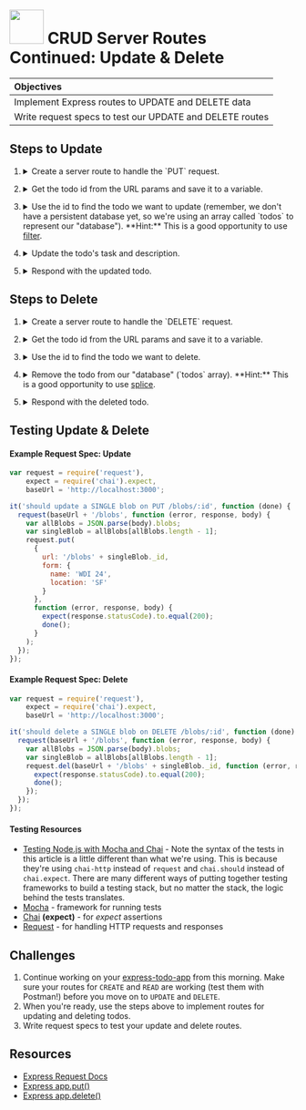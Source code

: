# <img src="https://cloud.githubusercontent.com/assets/7833470/10899314/63829980-8188-11e5-8cdd-4ded5bcb6e36.png" height="60"> CRUD Server Routes Continued: Update & Delete

| Objectives |
| :--- |
| Implement Express routes to UPDATE and DELETE data |
| Write request specs to test our UPDATE and DELETE routes |

## Steps to Update

1. <details>
    <summary>Create a server route to handle the `PUT` request.</summary>
    ```js
    app.put('/api/todos/:id', function (req, res) {

    });
    ```
</details>

2. <details>
    <summary>Get the todo id from the URL params and save it to a variable.</summary>
    ```js
    app.put('/api/todos/:id', function (req, res) {
      var todoId = parseInt(req.params.id);
    });
    ```
</details>

3. <details>
    <summary>Use the id to find the todo we want to update (remember, we don't have a persistent database yet, so we're using an array called `todos` to represent our "database"). **Hint:** This is a good opportunity to use <a href="https://developer.mozilla.org/en-US/docs/Web/JavaScript/Reference/Global_Objects/Array/filter" target="_blank">filter</a>.</summary>
    ```js
    app.put('/api/todos/:id', function (req, res) {
      var todoId = parseInt(req.params.id);

      var todoToUpdate = todos.filter(function (todo) {
        return todo._id == todoId;
      })[0];
    });
    ```
</details>

4. <details>
    <summary>Update the todo's task and description.</summary>
    ```js
    app.put('/api/todos/:id', function (req, res) {
      var todoId = parseInt(req.params.id);

      var todoToUpdate = todos.filter(function (todo) {
        return todo._id == todoId;
      })[0];

      todoToUpdate.task = req.body.task;
      todoToUpdate.description = req.body.description;
    });
    ```
</details>

5. <details>
    <summary>Respond with the updated todo.</summary>
    ```js
    app.put('/api/todos/:id', function (req, res) {
      var todoId = parseInt(req.params.id);

      var todoToUpdate = todos.filter(function (todo) {
        return todo._id == todoId;
      })[0];

      todoToUpdate.task = req.body.task;
      todoToUpdate.description = req.body.description;

      res.json(todoToUpdate);
    });
    ```
</details>

## Steps to Delete

1. <details>
    <summary>Create a server route to handle the `DELETE` request.</summary>
    ```js
    app.delete('/api/todos/:id', function (req, res) {

    });
    ```
</details>

2. <details>
    <summary>Get the todo id from the URL params and save it to a variable.</summary>
    ```js
    app.delete('/api/todos/:id', function (req, res) {
      var todoId = parseInt(req.params.id);
    });
    ```
</details>

3. <details>
    <summary>Use the id to find the todo we want to delete.</summary>
    ```js
    app.delete('/api/todos/:id', function (req, res) {
      var todoId = parseInt(req.params.id);

      var todoToDelete = todos.filter(function (todo) {
        return todo._id == todoId;
      })[0];
    });
    ```
</details>

4. <details>
    <summary>Remove the todo from our "database" (`todos` array). **Hint:** This is a good opportunity to use <a href="https://developer.mozilla.org/en-US/docs/Web/JavaScript/Reference/Global_Objects/Array/splice" target="_blank">splice</a>.</summary>
    ```js
    app.delete('/api/todos/:id', function (req, res) {
      var todoId = parseInt(req.params.id);

      var todoToDelete = todos.filter(function (todo) {
        return todo._id == todoId;
      })[0];

      todos.splice(todos.indexOf(todoToDelete), 1);
    });
    ```
</details>

5. <details>
    <summary>Respond with the deleted todo.</summary>
    ```js
    app.delete('/api/todos/:id', function (req, res) {
      var todoId = parseInt(req.params.id);

      var todoToDelete = todos.filter(function (todo) {
        return todo._id == todoId;
      })[0];

      todos.splice(todos.indexOf(todoToDelete), 1);

      res.json(todoToDelete);
    });
    ```
</details>

## Testing Update & Delete

#### Example Request Spec: Update

```js
var request = require('request'),
    expect = require('chai').expect,
    baseUrl = 'http://localhost:3000';

it('should update a SINGLE blob on PUT /blobs/:id', function (done) {
  request(baseUrl + '/blobs', function (error, response, body) {
    var allBlobs = JSON.parse(body).blobs;
    var singleBlob = allBlobs[allBlobs.length - 1];
    request.put(
      {
        url: '/blobs' + singleBlob._id,
        form: {
          name: 'WDI 24',
          location: 'SF'
        }
      },
      function (error, response, body) {
        expect(response.statusCode).to.equal(200);
        done();
      }
    );
  });
});
```

#### Example Request Spec: Delete

```js
var request = require('request'),
    expect = require('chai').expect,
    baseUrl = 'http://localhost:3000';

it('should delete a SINGLE blob on DELETE /blobs/:id', function (done) {
  request(baseUrl + '/blobs', function (error, response, body) {
    var allBlobs = JSON.parse(body).blobs;
    var singleBlob = allBlobs[allBlobs.length - 1];
    request.del(baseUrl + '/blobs' + singleBlob._id, function (error, response, body) {
      expect(response.statusCode).to.equal(200);
      done();
    });
  });
});
```

#### Testing Resources

* <a href="http://mherman.org/blog/2015/09/10/testing-node-js-with-mocha-and-chai/#.Vjyor66rSRs" target="_blank">Testing Node.js with Mocha and Chai</a> - Note the syntax of the tests in this article is a little different than what we're using. This is because they're using `chai-http` instead of `request` and `chai.should` instead of `chai.expect`. There are many different ways of putting together testing frameworks to build a testing stack, but no matter the stack, the logic behind the tests translates.
* <a href="http://mochajs.org" target="_blank">Mocha</a> - framework for running tests
* <a href="http://chaijs.com/api" target="_blank">Chai</a> **(expect)** - for *expect* assertions
* <a href="https://github.com/request/request" target="_blank">Request</a> - for handling HTTP requests and responses

## Challenges

1. Continue working on your <a href="https://github.com/sf-wdi-24/express-todo-app" target="_blank">express-todo-app</a> from this morning. Make sure your routes for `CREATE` and `READ` are working (test them with Postman!) before you move on to `UPDATE` and `DELETE`.
2. When you're ready, use the steps above to implement routes for updating and deleting todos.
3. Write request specs to test your update and delete routes.

## Resources

* <a href="http://expressjs.com/api.html#req" target="_blank">Express Request Docs</a>
* <a href="http://expressjs.com/api.html#app.put.method" target="_blank">Express app.put()</a>
* <a href="http://expressjs.com/api.html#app.delete.method" target="_blank">Express app.delete()</a>
